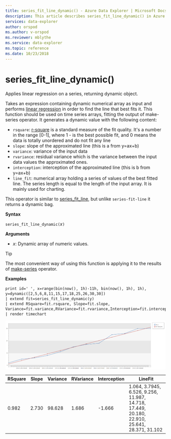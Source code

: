 ```yaml
---
title: series_fit_line_dynamic() - Azure Data Explorer | Microsoft Docs
description: This article describes series_fit_line_dynamic() in Azure Data Explorer.
services: data-explorer
author: orspod
ms.author: v-orspod
ms.reviewer: mblythe
ms.service: data-explorer
ms.topic: reference
ms.date: 10/23/2018
---
```

# series_fit_line_dynamic()

Applies linear regression on a series, returning dynamic object.  

Takes an expression containing dynamic numerical array as input and performs [linear regression](https://en.wikipedia.org/wiki/Line_fitting) in order to find the line that best fits it. This function should be used on time series arrays, fitting the output of make-series operator. It generates a dynamic value with the following content:
* `rsquare`: [r-square](https://en.wikipedia.org/wiki/Coefficient_of_determination) is a standard measure of the fit quality. It's a number in the range [0-1], where 1 - is the best possible fit, and 0 means the data is totally unordered and do not fit any line 
* `slope`: slope of the approximated line (this is a from y=ax+b)
* `variance`: variance of the input data
* `rvariance`: residual variance which is the variance between the input data values the approximated ones.
* `interception`: interception of the approximated line (this is b from y=ax+b)
* `line_fit`: numerical array holding a series of values of the best fitted line. The series length is equal to the length of the input array. It is mainly used for charting.

This operator is similar to [series_fit_line](series-fit-linefunction.md), but unlike `series-fit-line` it returns a dynamic bag.

**Syntax**

`series_fit_line_dynamic(`*x*`)`

**Arguments**

* *x*: Dynamic array of numeric values.

> [!TIP]
> The most convenient way of using this function is applying it to the results of [make-series](make-seriesoperator.md) operator.

**Examples**

```kusto
print id=' ', x=range(bin(now(), 1h)-11h, bin(now(), 1h), 1h), y=dynamic([2,5,6,8,11,15,17,18,25,26,30,30])
| extend fit=series_fit_line_dynamic(y)
| extend RSquare=fit.rsquare, Slope=fit.slope, Variance=fit.variance,RVariance=fit.rvariance,Interception=fit.interception,LineFit=fit.line_fit
| render timechart
```

![alt text](./Images/samples/series-fit-line.png "series-fit-line")

| RSquare | Slope | Variance | RVariance | Interception | LineFit                                                                                     |
|---------|-------|----------|-----------|--------------|---------------------------------------------------------------------------------------------|
| 0.982   | 2.730 | 98.628   | 1.686     | -1.666       | 1.064, 3.7945, 6.526, 9.256, 11.987, 14.718, 17.449, 20.180, 22.910, 25.641, 28.371, 31.102 |